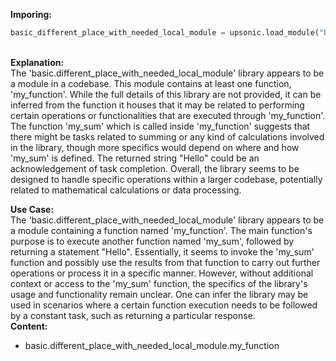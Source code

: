 <b class="custom_code_highlight_green">Imporing:</b><br>
```python
basic_different_place_with_needed_local_module = upsonic.load_module("basic.different_place_with_needed_local_module")
```
<br><b class="custom_code_highlight_green">Explanation:</b><br>The 'basic.different_place_with_needed_local_module' library appears to be a module in a codebase. This module contains at least one function, 'my_function'. While the full details of this library are not provided, it can be inferred from the function it houses that it may be related to performing certain operations or functionalities that are executed through 'my_function'. The function 'my_sum' which is called inside 'my_function' suggests that there might be tasks related to summing or any kind of calculations involved in the library, though more specifics would depend on where and how 'my_sum' is defined. The returned string "Hello" could be an acknowledgement of task completion. Overall, the library seems to be designed to handle specific operations within a larger codebase, potentially related to mathematical calculations or data processing.

<b class="custom_code_highlight_green">Use Case:</b><br>The 'basic.different_place_with_needed_local_module' library appears to be a module containing a function named 'my_function'. The main function's purpose is to execute another function named 'my_sum', followed by returning a statement "Hello". Essentially, it seems to invoke the 'my_sum' function and possibly use the results from that function to carry out further operations or process it in a specific manner. However, without additional context or access to the 'my_sum' function, the specifics of the library's usage and functionality remain unclear. One can infer the library may be used in scenarios where a certain function execution needs to be followed by a constant task, such as returning a particular response.
<br><b class="custom_code_highlight_green">Content:</b><br>
  - basic.different_place_with_needed_local_module.my_function
